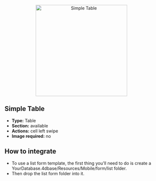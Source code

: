 <p align="center"><img src="https://developer.4d.com/4d-for-ios/docs/assets/en/templates/Simple-Table-List-form.gif" alt="Simple Table" height="auto" width="300"></p>

## Simple Table

* **Type:** Table
* **Section:** available
* **Actions:** cell left swipe
* **Image required:** no

## How to integrate

* To use a list form template, the first thing you'll need to do is create a YourDatabase.4dbase/Resources/Mobile/form/list folder.
* Then drop the list form folder into it.
